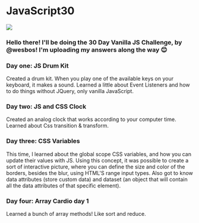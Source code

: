 # JavaScript30

![](https://javascript30.com/images/JS3-social-share.png)

### Hello there! I'll be doing the 30 Day Vanilla JS Challenge, by @wesbos! I'm uploading my answers along the way 😊

### Day one: JS Drum Kit

Created a drum kit. When you play one of the available keys on your keyboard, it makes a sound. Learned a little about
Event Listeners and how to do things without JQuery, only vanilla JavaScript.

### Day two: JS and CSS Clock

Created an analog clock that works according to your computer time. Learned about Css transition & transform.

### Day three: CSS Variables

This time, I learned about the global scope CSS variables, and how you can update their values with JS. Using this concept, it was possible to create a sort of interactive picture, where you can define the size and color of the borders, besides the blur, using HTML'S range input types. Also got to know data attributes (store custom data) and dataset (an object that will contain all the data attributes of that specific element).

### Day four: Array Cardio day 1

Learned a bunch of array methods! Like sort and reduce.
